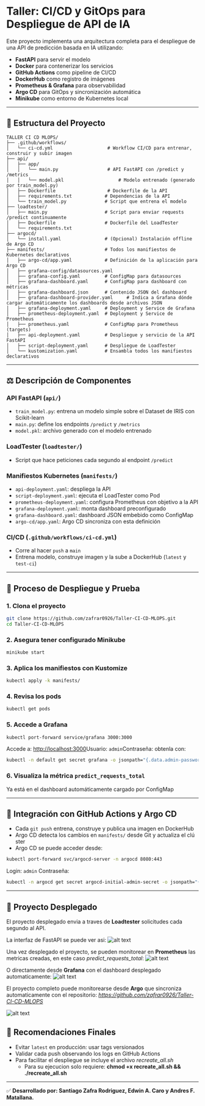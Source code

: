 # Taller: CI/CD y GitOps para Despliegue de API de IA

Este proyecto implementa una arquitectura completa para el despliegue de una API de predicción basada en IA utilizando:

- **FastAPI** para servir el modelo
- **Docker** para contenerizar los servicios
- **GitHub Actions** como pipeline de CI/CD
- **DockerHub** como registro de imágenes
- **Prometheus & Grafana** para observabilidad
- **Argo CD** para GitOps y sincronización automática
- **Minikube** como entorno de Kubernetes local

---

## 📂 Estructura del Proyecto

```
TALLER CI CD MLOPS/
├── .github/workflows/
│   └── ci-cd.yml                    # Workflow CI/CD para entrenar, construir y subir imagen
├── api/
│   ├── app/
│   │   └── main.py                  # API FastAPI con /predict y /metrics
│   │   └── model.pkl                    # Modelo entrenado (generado por train_model.py)
│   ├── Dockerfile                   # Dockerfile de la API
│   ├── requirements.txt            # Dependencias de la API
│   └── train_model.py              # Script que entrena el modelo
├── loadtester/
│   ├── main.py                     # Script para enviar requests /predict continuamente
│   ├── Dockerfile                  # Dockerfile del LoadTester
│   └── requirements.txt
├── argocd/
│   └── install.yaml                # (Opcional) Instalación offline de Argo CD
├── manifests/                      # Todos los manifiestos de Kubernetes declarativos
│   ├── argo-cd/app.yaml            # Definición de la aplicación para Argo CD
│   ├── grafana-config/datasources.yaml
│   ├── grafana-config.yaml         # ConfigMap para datasources
│   ├── grafana-dashboard.yaml      # ConfigMap para dashboard con métricas
│   ├── grafana-dashboard.json      # Contenido JSON del dashboard
│   ├── grafana-dashboard-provider.yaml     # Indica a Grafana dónde cargar automáticamente los dashboards desde archivos JSON
│   ├── grafana-deployment.yaml     # Deployment y Service de Grafana
│   ├── prometheus-deployment.yaml  # Deployment y Service de Prometheus
│   ├── prometheus.yaml             # ConfigMap para Prometheus (targets)
│   ├── api-deployment.yaml         # Despliegue y servicio de la API FastAPI
│   ├── script-deployment.yaml      # Despliegue de LoadTester
│   └── kustomization.yaml          # Ensambla todos los manifiestos declarativos
```

---

## ⚖️ Descripción de Componentes

### API FastAPI (`api/`)

- `train_model.py`: entrena un modelo simple sobre el Dataset de IRIS con Scikit-learn
- `main.py`: define los endpoints `/predict` y `/metrics`
- `model.pkl`: archivo generado con el modelo entrenado

### LoadTester (`loadtester/`)

- Script que hace peticiones cada segundo al endpoint `/predict`

### Manifiestos Kubernetes (`manifests/`)

- `api-deployment.yaml`: despliega la API
- `script-deployment.yaml`: ejecuta el LoadTester como Pod
- `prometheus-deployment.yaml`: configura Prometheus con objetivo a la API
- `grafana-deployment.yaml`: monta dashboard preconfigurado
- `grafana-dashboard.yaml`: dashboard JSON embebido como ConfigMap
- `argo-cd/app.yaml`: Argo CD sincroniza con esta definición

### CI/CD (`.github/workflows/ci-cd.yml`)

- Corre al hacer `push` a `main`
- Entrena modelo, construye imagen y la sube a DockerHub (`latest` y `test-ci`)

---

## 🧰 Proceso de Despliegue y Prueba

### 1. Clona el proyecto

```bash
git clone https://github.com/zafrar0926/Taller-CI-CD-MLOPS.git
cd Taller-CI-CD-MLOPS
```

### 2. Asegura tener configurado Minikube

```bash
minikube start
```

### 3. Aplica los manifiestos con Kustomize

```bash
kubectl apply -k manifests/
```

### 4. Revisa los pods

```bash
kubectl get pods
```

### 5. Accede a Grafana

```bash
kubectl port-forward service/grafana 3000:3000
```

Accede a: [http://localhost:3000](http://localhost:3000)Usuario: `admin`Contraseña: obtenla con:

```bash
kubectl -n default get secret grafana -o jsonpath="{.data.admin-password}" | base64 -d && echo
```

### 6. Visualiza la métrica `predict_requests_total`

Ya está en el dashboard automáticamente cargado por ConfigMap

---

## 🚀 Integración con GitHub Actions y Argo CD

- Cada `git push` entrena, construye y publica una imagen en DockerHub
- Argo CD detecta los cambios en `manifests/` desde Git y actualiza el clú ster
- Argo CD se puede acceder desde:

```bash
kubectl port-forward svc/argocd-server -n argocd 8080:443
```

Login: `admin` Contraseña:

```bash
kubectl -n argocd get secret argocd-initial-admin-secret -o jsonpath="{.data.password}" | base64 -d && echo
```

---

## 🚀 Proyecto Desplegado

El proyecto desplegado envia a traves de **Loadtester** solicitudes cada segundo al API. 

La interfaz de FastAPI se puede ver asi:
![alt text](image.png)

Una vez desplegado el proyecto, se pueden monitorear en **Prometheus** las metricas creadas, en este caso *predict_requests_total*:
![alt text](image-1.png)

O directamente desde **Grafana** con el dashboard desplegado automaticamente:
![alt text](image-2.png)

El proyecto completo puede monitorearse desde **Argo** que sincroniza automaticamente con el repositorio: *https://github.com/zafrar0926/Taller-CI-CD-MLOPS*

![alt text](image-3.png)


## 🛌 Recomendaciones Finales

- Evitar `latest` en producción: usar tags versionados
- Validar cada push observando los logs en GitHub Actions
- Para facilitar el despliegue se incluye el archivo *recreate_all.sh*
    - Para su ejecucion solo requiere:
    **chmod +x recreate_all.sh && ./recreate_all.sh**
---

✅ **Desarrollado por: Santiago Zafra Rodriguez, Edwin A. Caro y Andres F. Matallana.**
